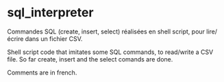 # sql_interpreter

Commandes SQL (create, insert, select) réalisées en shell script, pour lire/écrire dans un fichier CSV.


Shell script code that imitates some SQL commands, to read/write a CSV file.
So far create, insert and the select comands are done.

Comments are in french.
